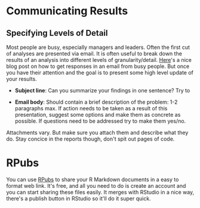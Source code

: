 # Communicating Results

## Specifying Levels of Detail

Most people are busy, especially managers and leaders. Often the first cut of analyses are presented via email. It is often useful to break down the results of an analysis into different levels of granularity/detail. [Here](http://simplystatistics.org/2011/09/23/getting-email-responses-from-busy-people/)'s a nice blog post on how to get responses in an email from busy people. But once you have their attention and the goal is to present some high level update of your results. 

* **Subject line**: Can you summarize your findings in one sentence? Try to

* **Email body**: Should contain a brief description of the problem: 1-2 paragraphs max. If action needs to be taken as a result of this presentation, suggest some options and make them as concrete as possible. If questions need to be addressed try to make them yes/no.

Attachments vary. But make sure you attach them and describe what they do. Stay concice in the reports though, don't spit out pages of code. 

# RPubs

You can use [RPubs](https://rpubs.com/) to share your R Markdown documents in a easy to format web link. It's free, and all you need to do is create an account and you can start sharing these files easily. It merges with RStudio in a nice way, there's a publish button in RStudio so it'll do it super quick. 
